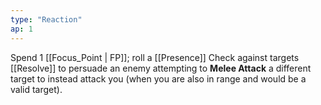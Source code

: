 ```yaml
---
type: "Reaction"
ap: 1
---
```


Spend 1 [[Focus_Point | FP]]; roll a [[Presence]] Check against targets [[Resolve]] to persuade an enemy attempting to **Melee Attack** a different target to instead attack you (when you are also in range and would be a valid target).
